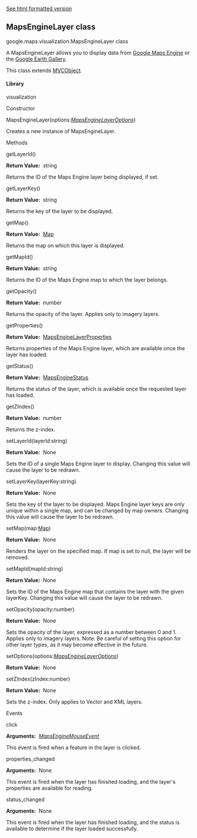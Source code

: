 [See html formatted version](https://huasofoundries.github.io/google-maps-documentation/MapsEngineLayer.html)

## MapsEngineLayer class

google.maps.visualization.MapsEngineLayer class

A MapsEngineLayer allows you to display data from [Google Maps Engine](https://mapsengine.google.com/) or the [Google Earth Gallery](http://www.google.com/gadgets/directory?synd=earth).

This class extends [MVCObject](MVCObject.md).

#### Library

visualization

Constructor

MapsEngineLayer(options:[_MapsEngineLayerOptions_](MapsEngineLayerOptions.md))

Creates a new instance of MapsEngineLayer.

Methods

getLayerId()

**Return Value:**  string

Returns the ID of the Maps Engine layer being displayed, if set.

getLayerKey()

**Return Value:**  string

Returns the key of the layer to be displayed.

getMap()

**Return Value:**  [Map](Map.md)

Returns the map on which this layer is displayed.

getMapId()

**Return Value:**  string

Returns the ID of the Maps Engine map to which the layer belongs.

getOpacity()

**Return Value:**  number

Returns the opacity of the layer. Applies only to imagery layers.

getProperties()

**Return Value:**  [MapsEngineLayerProperties](MapsEngineLayerProperties.md)

Returns properties of the Maps Engine layer, which are available once the layer has loaded.

getStatus()

**Return Value:**  [MapsEngineStatus](MapsEngineStatus.md)

Returns the status of the layer, which is available once the requested layer has loaded.

getZIndex()

**Return Value:**  number

Returns the z-index.

setLayerId(layerId:string)

**Return Value:**  None

Sets the ID of a single Maps Engine layer to display. Changing this value will cause the layer to be redrawn.

setLayerKey(layerKey:string)

**Return Value:**  None

Sets the key of the layer to be displayed. Maps Engine layer keys are only unique within a single map, and can be changed by map owners. Changing this value will cause the layer to be redrawn.

setMap(map:[Map](Map.md))

**Return Value:**  None

Renders the layer on the specified map. If map is set to null, the layer will be removed.

setMapId(mapId:string)

**Return Value:**  None

Sets the ID of the Maps Engine map that contains the layer with the given layerKey. Changing this value will cause the layer to be redrawn.

setOpacity(opacity:number)

**Return Value:**  None

Sets the opacity of the layer, expressed as a number between 0 and 1. Applies only to imagery layers. Note: Be careful of setting this option for other layer types, as it may become effective in the future.

setOptions(options:[_MapsEngineLayerOptions_](MapsEngineLayerOptions.md))

**Return Value:**  None

setZIndex(zIndex:number)

**Return Value:**  None

Sets the z-index. Only applies to Vector and KML layers.

Events

click

**Arguments:**  [_MapsEngineMouseEvent_](MapsEngineMouseEvent.md)

This event is fired when a feature in the layer is clicked.

properties_changed

**Arguments:**  None

This event is fired when the layer has finished loading, and the layer's properties are available for reading.

status_changed

**Arguments:**  None

This event is fired when the layer has finished loading, and the status is available to determine if the layer loaded successfully.
